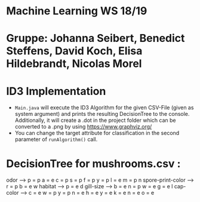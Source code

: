 # Machine Learning WS 18/19
# Gruppe: Johanna Seibert, Benedict Steffens, David Koch, Elisa Hildebrandt, Nicolas Morel
# ID3 Implementation

- `Main.java` will execute the ID3 Algorithm for the given CSV-File (given as system argument) and prints the resulting DecisionTree to the console. Additionally, it will create a .dot in the project folder which can be converted to a .png by using https://www.graphviz.org/
- You can change the target attribute for classification in the second parameter of `runAlgorithm()` call.

# DecisionTree for mushrooms.csv :

   odor -->
     p
        = p
     a
        = e
     c
        = p
     s
        = p
     f
        = p
     y
        = p
     l
        = e
     m
        = p
     n
       spore-print-color -->
         r
            = p
         b
            = e
         w
           habitat -->
             p
                = e
             d
               gill-size -->
                 b
                    = e
                 n
                    = p
             w
                = e
             g
                = e
             l
               cap-color -->
                 c
                    = e
                 w
                    = p
                 y
                    = p
                 n
                    = e
         h
            = e
         y
            = e
         k
            = e
         n
            = e
         o
            = e
